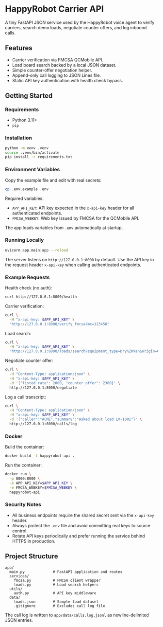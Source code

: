 # HappyRobot Carrier API

A tiny FastAPI JSON service used by the HappyRobot voice agent to verify carriers, search demo loads, negotiate counter offers, and log inbound calls.

## Features

- Carrier verification via FMCSA QCMobile API.
- Load board search backed by a local JSON dataset.
- Simple counter-offer negotiation helper.
- Append-only call logging to JSON Lines file.
- Static API key authentication with health check bypass.

## Getting Started

### Requirements

- Python 3.11+
- `pip`

### Installation

```bash
python -m venv .venv
source .venv/bin/activate
pip install -r requirements.txt
```

### Environment Variables

Copy the example file and edit with real secrets:

```bash
cp .env.example .env
```

Required variables:

- `APP_API_KEY`: API key expected in the `x-api-key` header for all authenticated endpoints.
- `FMCSA_WEBKEY`: Web key issued by FMCSA for the QCMobile API.

The app loads variables from `.env` automatically at startup.

### Running Locally

```bash
uvicorn app.main:app --reload
```

The server listens on `http://127.0.0.1:8000` by default. Use the API key in the request header `x-api-key` when calling authenticated endpoints.

### Example Requests

Health check (no auth):

```bash
curl http://127.0.0.1:8000/health
```

Carrier verification:

```bash
curl \
  -H "x-api-key: $APP_API_KEY" \
  "http://127.0.0.1:8000/verify_fmcsa?mc=123456"
```

Load search:

```bash
curl \
  -H "x-api-key: $APP_API_KEY" \
  "http://127.0.0.1:8000/loads/search?equipment_type=Dry%20Van&origin=Chicago"
```

Negotiate counter offer:

```bash
curl \
  -H "Content-Type: application/json" \
  -H "x-api-key: $APP_API_KEY" \
  -d '{"listed_rate": 2000, "counter_offer": 2300}' \
  http://127.0.0.1:8000/negotiate
```

Log a call transcript:

```bash
curl \
  -H "Content-Type: application/json" \
  -H "x-api-key: $APP_API_KEY" \
  -d '{"caller":"ACME","summary":"Asked about load LV-1001"}' \
  http://127.0.0.1:8000/calls/log
```

### Docker

Build the container:

```bash
docker build -t happyrobot-api .
```

Run the container:

```bash
docker run \
  -p 8000:8000 \
  -e APP_API_KEY=$APP_API_KEY \
  -e FMCSA_WEBKEY=$FMCSA_WEBKEY \
  happyrobot-api
```

### Security Notes

- All business endpoints require the shared secret sent via the `x-api-key` header.
- Always protect the `.env` file and avoid committing real keys to source control.
- Rotate API keys periodically and prefer running the service behind HTTPS in production.

## Project Structure

```
app/
  main.py             # FastAPI application and routes
  services/
    fmcsa.py          # FMCSA client wrapper
    loads.py          # Load search helpers
  utils/
    auth.py           # API key middleware
  data/
    loads.json        # Sample load dataset
    .gitignore        # Excludes call log file
```

The call log is written to `app/data/calls.log.jsonl` as newline-delimited JSON entries.
